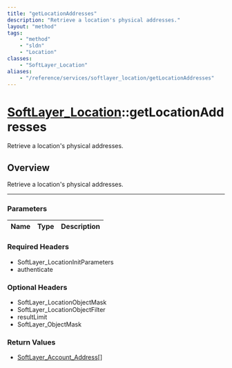 ```yaml
---
title: "getLocationAddresses"
description: "Retrieve a location's physical addresses."
layout: "method"
tags:
    - "method"
    - "sldn"
    - "Location"
classes:
    - "SoftLayer_Location"
aliases:
    - "/reference/services/softlayer_location/getLocationAddresses"
---
```

# [SoftLayer_Location](/reference/services/SoftLayer_Location)::getLocationAddresses


Retrieve a location's physical addresses.


## Overview 
Retrieve a location's physical addresses.

-----

### Parameters 
|Name | Type | Description |
| --- | --- | --- |


### Required Headers
* SoftLayer_LocationInitParameters
* authenticate


### Optional Headers
* SoftLayer_LocationObjectMask
* SoftLayer_LocationObjectFilter
* resultLimit
* SoftLayer_ObjectMask

### Return Values
* <a href='/reference/datatypes/SoftLayer_Account_Address'>SoftLayer_Account_Address[] </a>




